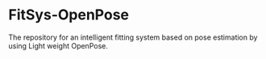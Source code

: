 # FitSys-OpenPose
The repository for an intelligent fitting system based on pose estimation by using Light weight OpenPose.
